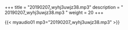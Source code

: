 +++
title = "20190207_wyhj3uwjz38.mp3"
description = " 20190207_wyhj3uwjz38.mp3 "
weight = 20
+++

{{< myaudio01 mp3="20190207_wyhj3uwjz38.mp3" >}}

